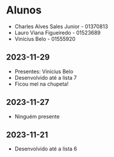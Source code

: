 # Alunos

* Charles Alves Sales Junior - 01370813
* Lauro Viana Figueiredo - 01523689
* Vinícius Belo - 01555920

## 2023-11-29

* Presentes: Vinícius Belo
* Desenvolvido até a lista 7
* Ficou mel na chupeta!

## 2023-11-27

* Ninguém presente

## 2023-11-21

* Desenvolvido até a lista 6
